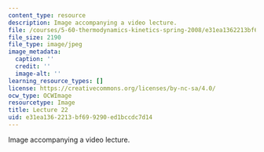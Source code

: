```yaml
---
content_type: resource
description: Image accompanying a video lecture.
file: /courses/5-60-thermodynamics-kinetics-spring-2008/e31ea1362213bf699290ed1bccdc7d14_lec22_th.jpg
file_size: 2190
file_type: image/jpeg
image_metadata:
  caption: ''
  credit: ''
  image-alt: ''
learning_resource_types: []
license: https://creativecommons.org/licenses/by-nc-sa/4.0/
ocw_type: OCWImage
resourcetype: Image
title: Lecture 22
uid: e31ea136-2213-bf69-9290-ed1bccdc7d14
---
```

Image accompanying a video lecture.